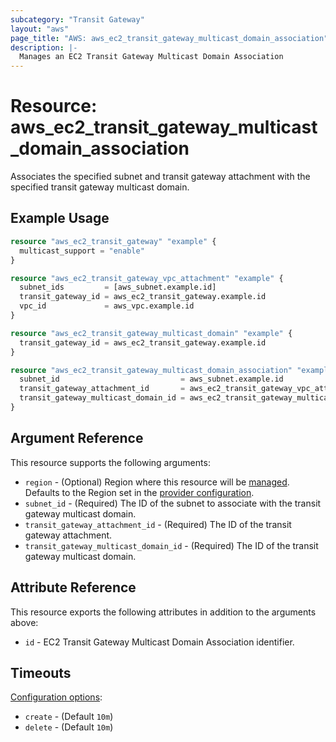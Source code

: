 ```yaml
---
subcategory: "Transit Gateway"
layout: "aws"
page_title: "AWS: aws_ec2_transit_gateway_multicast_domain_association"
description: |-
  Manages an EC2 Transit Gateway Multicast Domain Association
---
```


# Resource: aws_ec2_transit_gateway_multicast_domain_association

Associates the specified subnet and transit gateway attachment with the specified transit gateway multicast domain.

## Example Usage

```terraform
resource "aws_ec2_transit_gateway" "example" {
  multicast_support = "enable"
}

resource "aws_ec2_transit_gateway_vpc_attachment" "example" {
  subnet_ids         = [aws_subnet.example.id]
  transit_gateway_id = aws_ec2_transit_gateway.example.id
  vpc_id             = aws_vpc.example.id
}

resource "aws_ec2_transit_gateway_multicast_domain" "example" {
  transit_gateway_id = aws_ec2_transit_gateway.example.id
}

resource "aws_ec2_transit_gateway_multicast_domain_association" "example" {
  subnet_id                           = aws_subnet.example.id
  transit_gateway_attachment_id       = aws_ec2_transit_gateway_vpc_attachment.example.id
  transit_gateway_multicast_domain_id = aws_ec2_transit_gateway_multicast_domain.example.id
}
```

## Argument Reference

This resource supports the following arguments:

* `region` - (Optional) Region where this resource will be [managed](https://docs.aws.amazon.com/general/latest/gr/rande.html#regional-endpoints). Defaults to the Region set in the [provider configuration](https://registry.terraform.io/providers/hashicorp/aws/latest/docs#aws-configuration-reference).
* `subnet_id` - (Required) The ID of the subnet to associate with the transit gateway multicast domain.
* `transit_gateway_attachment_id` - (Required) The ID of the transit gateway attachment.
* `transit_gateway_multicast_domain_id` - (Required) The ID of the transit gateway multicast domain.

## Attribute Reference

This resource exports the following attributes in addition to the arguments above:

* `id` - EC2 Transit Gateway Multicast Domain Association identifier.

## Timeouts

[Configuration options](https://developer.hashicorp.com/terraform/language/resources/syntax#operation-timeouts):

- `create` - (Default `10m`)
- `delete` - (Default `10m`)
